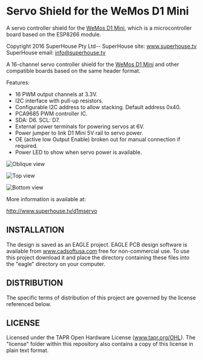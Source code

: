 Servo Shield for the WeMos D1 Mini
==================================

A servo controller shield for the [WeMos D1 Mini][1], which is a microcontroller board based on the ESP8266 module.

[1]: http://www.wemos.cc/wiki/doku.php?id=en:d1_mini

Copyright 2016 SuperHouse Pty Ltd--
SuperHouse site:  www.superhouse.tv  
SuperHouse email: info@superhouse.tv  

A 16-channel servo controller shield for the [WeMos D1 Mini][1] 
and other compatible boards based on the same header format.

Features:

 * 16 PWM output channels at 3.3V.
 * I2C interface with pull-up resistors.
 * Configurable I2C address to allow stacking. Default address 0x40.
 * PCA9685 PWM controller IC.
 * SDA: D6. SCL: D7.
 * External power terminals for powering servos at 6V.
 * Power jumper to link D1 Mini 5V rail to servo power.
 * OE (active low Output Enable) broken out for manual connection if required.
 * Power LED to show when servo power is available.

![Oblique view](https://raw.githubusercontent.com/SuperHouse/D1MSERVO/master/images/D1MSERVO-oblique-v1_0.png)

![Top view](https://raw.githubusercontent.com/SuperHouse/D1MSERVO/master/images/D1MSERVO-top-v1_0.png)

![Bottom view](https://raw.githubusercontent.com/SuperHouse/D1MSERVO/master/images/D1MSERVO-bottom-v1_0.png)

More information is available at:

  http://www.superhouse.tv/d1mservo


INSTALLATION
------------
The design is saved as an EAGLE project. EAGLE PCB design software is
available from www.cadsoftusa.com free for non-commercial use. To use
this project download it and place the directory containing these files
into the "eagle" directory on your computer.


DISTRIBUTION
------------
The specific terms of distribution of this project are governed by the
license referenced below.


LICENSE
-------
Licensed under the TAPR Open Hardware License (www.tapr.org/OHL).
The "license" folder within this repository also contains a copy of
this license in plain text format.


[1]: http://www.wemos.cc/wiki/doku.php?id=en:d1_mini

